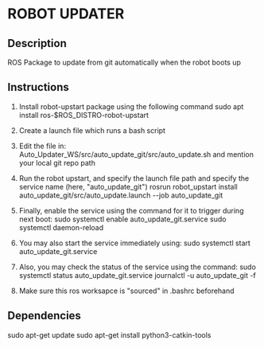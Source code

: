 ROBOT UPDATER
=============


Description
-----------
ROS Package to update from git automatically when the robot boots up


Instructions
------------

1. Install robot-upstart package using the following command
	sudo apt install ros-$ROS_DISTRO-robot-upstart
	
2. Create a launch file which runs a bash script

3. Edit the file in: Auto_Updater_WS/src/auto_update_git/src/auto_update.sh and mention your local git repo path

4. Run the robot upstart, and specify the launch file path and specify the service name (here, "auto_update_git")
	rosrun robot_upstart install auto_update_git/src/auto_update.launch --job auto_update_git
	
5. Finally, enable the service using the command for it to trigger during next boot:
	sudo systemctl enable auto_update_git.service
	sudo systemctl daemon-reload

6. You may also start the service immediately using:
	sudo systemctl start auto_update_git.service

7. Also, you may check the status of the service using the command:
	sudo systemctl status auto_update_git.service
	journalctl -u auto_update_git -f

8. Make sure this ros worksapce is "sourced" in .bashrc beforehand


Dependencies
------------
sudo apt-get update
sudo apt-get install python3-catkin-tools


